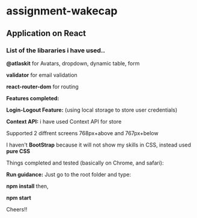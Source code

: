 # assignment-wakecap
## Application on React
### List of the libararies i have used..

**@atlaskit** for Avatars, dropdown, dynamic table, form

**validator** for email validation

**react-router-dom** for routing

**Features completed:**

**Login-Logout Feature:** (using local storage to store user credentials)

**Context API:** i have used Context API for store

Supported 2 diffrent screens 768px+above and 767px+below

I haven't **BootStrap** because it will not show my skills in CSS, instead used **pure CSS**

Things completed and tested (basically on Chrome, and safari):


**Run guidance:**
Just go to the root folder and type:

**npm install** then,

**npm start**

Cheers!!
